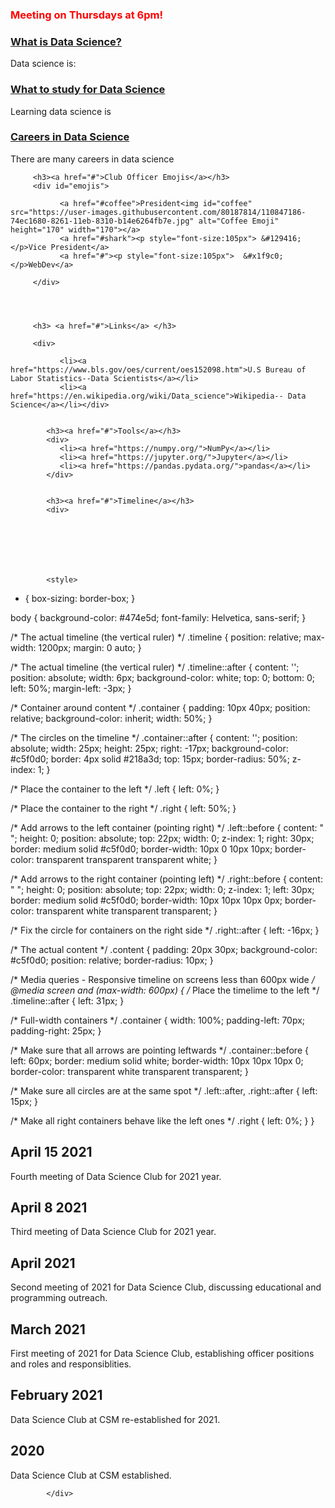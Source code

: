 <html>
   <head>
<style>
#emojis a {
   display:inline-block;
   
   text-shadow: 1px 1px 2px orange;
   
   }
</style>
      
   </head>
<h3 style="color:red;">Meeting on Thursdays at 6pm!</h3>

   <div id="accordion">
         <h3><a href="#"> What is Data Science? </a></h3>
         <div>Data science is: </div>
         <h3><a href="#">What to study for Data Science</a></h3>
         <div>Learning data science is </div>
         <h3><a href="#">Careers in Data Science</a></h3>
         <div>There are many careers in data science </div>
   
         <h3><a href="#">Club Officer Emojis</a></h3>
         <div id="emojis"> 
                    
               <a href="#coffee">President<img id="coffee" src="https://user-images.githubusercontent.com/80187814/110847186-74ec1680-8261-11eb-8310-b14e6264fb7e.jpg" alt="Coffee Emoji" height="170" width="170"></a>
               <a href="#shark"><p style="font-size:105px"> &#129416;</p>Vice President</a>
               <a href="#"><p style="font-size:105px">	&#x1f9c0;</p>WebDev</a>
               
         </div>
         
         
         
         
         <h3> <a href="#">Links</a> </h3>
         
         <div>
            
               <li><a href="https://www.bls.gov/oes/current/oes152098.htm">U.S Bureau of Labor Statistics--Data Scientists</a></li>
               <li><a href="https://en.wikipedia.org/wiki/Data_science">Wikipedia-- Data Science</a></li></div>
                  
         
            <h3><a href="#">Tools</a></h3>
            <div>
               <li><a href="https://numpy.org/">NumPy</a></li>
               <li><a href="https://jupyter.org/">Jupyter</a></li>
               <li><a href="https://pandas.pydata.org/">pandas</a></li>
            </div>
         
         
            <h3><a href="#">Timeline</a></h3>
            <div>
            
            
            
            
            
            
            
            <style>

* {
  box-sizing: border-box;
}

body {
  background-color: #474e5d;
  font-family: Helvetica, sans-serif;
}

/* The actual timeline (the vertical ruler) */
.timeline {
  position: relative;
  max-width: 1200px;
  margin: 0 auto;
}

/* The actual timeline (the vertical ruler) */
.timeline::after {
  content: '';
  position: absolute;
  width: 6px;
  background-color: white;
  top: 0;
  bottom: 0;
  left: 50%;
  margin-left: -3px;
}

/* Container around content */
.container {
  padding: 10px 40px;
  position: relative;
  background-color: inherit;
  width: 50%;
}

/* The circles on the timeline */
.container::after {
  content: '';
  position: absolute;
  width: 25px;
  height: 25px;
  right: -17px;
  background-color: #c5f0d0;
  border: 4px solid #218a3d;
  top: 15px;
  border-radius: 50%;
  z-index: 1;
}

/* Place the container to the left */
.left {
  left: 0%;
}

/* Place the container to the right */
.right {
  left: 50%;
}

/* Add arrows to the left container (pointing right) */
.left::before {
  content: " ";
  height: 0;
  position: absolute;
  top: 22px;
  width: 0;
  z-index: 1;
  right: 30px;
  border: medium solid #c5f0d0;
  border-width: 10px 0 10px 10px;
  border-color: transparent transparent transparent white;
}

/* Add arrows to the right container (pointing left) */
.right::before {
  content: " ";
  height: 0;
  position: absolute;
  top: 22px;
  width: 0;
  z-index: 1;
  left: 30px;
  border: medium solid #c5f0d0;
  border-width: 10px 10px 10px 0px;
  border-color: transparent white transparent transparent;
}

/* Fix the circle for containers on the right side */
.right::after {
  left: -16px;
}

/* The actual content */
.content {
  padding: 20px 30px;
  background-color: #c5f0d0;
  position: relative;
  border-radius: 10px;
}

/* Media queries - Responsive timeline on screens less than 600px wide */
@media screen and (max-width: 600px) {
  /* Place the timelime to the left */
  .timeline::after {
  left: 31px;
  }
  
  /* Full-width containers */
  .container {
  width: 100%;
  padding-left: 70px;
  padding-right: 25px;
  }
  
  /* Make sure that all arrows are pointing leftwards */
  .container::before {
  left: 60px;
  border: medium solid white;
  border-width: 10px 10px 10px 0;
  border-color: transparent white transparent transparent;
  }

  /* Make sure all circles are at the same spot */
  .left::after, .right::after {
  left: 15px;
  }
  
  /* Make all right containers behave like the left ones */
  .right {
  left: 0%;
  }
}
</style>

<body>

<div class="timeline">
  <div class="container left">
    <div class="content">
      <h2>April 15 2021</h2>
      <p>Fourth meeting of Data Science Club for 2021 year.</p>
    </div>
  </div>
  <div class="container right">
    <div class="content">
      <h2>April 8 2021</h2>
      <p>Third meeting of Data Science Club for 2021 year.</p>
    </div>
  </div>
  <div class="container left">
    <div class="content">
      <h2>April 2021</h2>
      <p>Second meeting of 2021 for Data Science Club, discussing educational and programming outreach.</p>
    </div>
  </div>
  <div class="container right">
    <div class="content">
      <h2>March 2021</h2>
      <p>First meeting of 2021 for Data Science Club, establishing officer positions and roles and responsiblities.</p>
    </div>
  </div>
  <div class="container left">
    <div class="content">
      <h2>February 2021</h2>
      <p>Data Science Club at CSM re-established for 2021.</p>
    </div>
  </div>
  <div class="container right">
    <div class="content">
      <h2>2020</h2>
      <p>Data Science Club at CSM established.</p>
    </div>
  </div>

            
            
            
            
            
            
            
            
            
            
            
            
            
            
            
            
            
            
            
            
            
            
            
            
            
            
            
            
            
            
            
            
            
            
            
            
            
            
            
            
            
            
            
            
            
            
            
            
            
            
            
            
            
            
            
            
            
            
            
            
            
            
            
            
            
            
            
            
            </div>
   
   

  
  
  
<script src="https://code.jquery.com/jquery-3.6.0.js" integrity="sha256-H+K7U5CnXl1h5ywQfKtSj8PCmoN9aaq30gDh27Xc0jk=" crossorigin="anonymous"></script>



<script src="https://code.jquery.com/ui/1.12.1/jquery-ui.js" integrity="sha256-T0Vest3yCU7pafRw9r+settMBX6JkKN06dqBnpQ8d30=" crossorigin="anonymous"></script>

<script>
 $(document).ready( () => {
   $("#accordion").accordion( {
     event: "click",
     heightStyle:"content",
     collapsible: true,
     active: false
 
 } );
 
 });
 
 </script>
   
 

